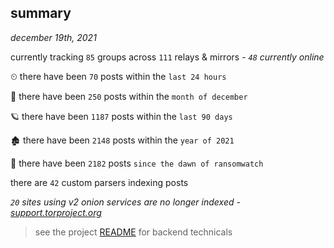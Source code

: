 
## summary
_december 19th, 2021_

currently tracking `85` groups across `111` relays & mirrors - _`48` currently online_

⏲ there have been `70` posts within the `last 24 hours`

🦈 there have been `250` posts within the `month of december`

🪐 there have been `1187` posts within the `last 90 days`

🏚 there have been `2148` posts within the `year of 2021`

🦕 there have been `2182` posts `since the dawn of ransomwatch`

there are `42` custom parsers indexing posts

_`20` sites using v2 onion services are no longer indexed - [support.torproject.org](https://support.torproject.org/onionservices/v2-deprecation/)_

> see the project [README](https://github.com/thetanz/ransomwatch#ransomwatch--) for backend technicals
